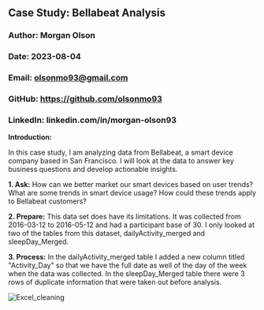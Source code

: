 ## Case Study: Bellabeat Analysis

### Author: Morgan Olson
### Date: 2023-08-04
### Email: olsonmo93@gmail.com
### GitHub: https://github.com/olsonmo93
### LinkedIn: linkedin.com/in/morgan-olson93


**Introduction:** 

In this case study, I am analyzing data from Bellabeat, a smart device company based in San Francisco. I will look at the data to answer key business questions and develop actionable insights.

**1. Ask:**
How can we better market our smart devices based on user trends?
What are some trends in smart device usage?
How could these trends apply to Bellabeat customers?

**2. Prepare:**
This data set does have its limitations. It was collected from 2016-03-12 to 2016-05-12 and had a participant base of 30. I only looked at two of the tables from this dataset, dailyActivity_merged and sleepDay_Merged.

**3. Process:**
In the dailyActivity_merged table I added a new column titled "Activity_Day" so that we have the full date as well of the day of the week when the data was collected.
In the sleepDay_Merged table there were 3 rows of duplicate information that were taken out before analysis.

![Excel_cleaning](https://github.com/olsonmo93/Bellabeat-Case-Study/assets/126408119/c1090a69-2706-452b-b4ce-ec8368cdb2f1)

